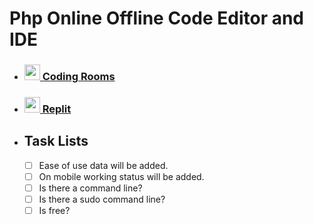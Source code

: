 # Php Online Offline Code Editor and IDE

- <h3><a href="https://www.codingrooms.com/"><img src="https://assets.website-files.com/62119daa3ab1f984ea54d658/6220576f1aac4e82fd8ac5d4_icon-whitebg.png" width="25px" height="25px"> Coding Rooms</a></h3>
- <h3><a href="https://replit.com/"><img src="https://replit.com/public/icons/apple-icon-180.png" width="25px" height="25px"> Replit</a></h3>


- ## Task Lists

  - [ ] Ease of use data will be added.
  - [ ] On mobile working status will be added.
  - [ ] Is there a command line?
  - [ ] Is there a sudo command line?
  - [ ] Is free?
